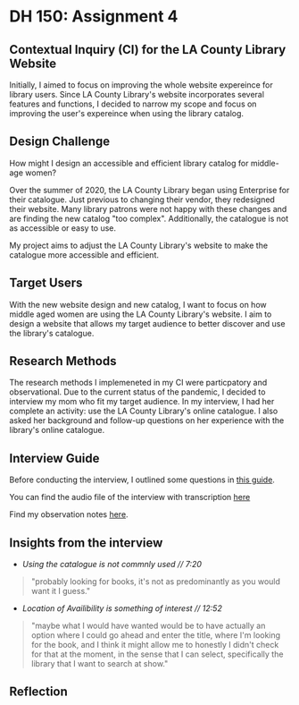 # DH 150: Assignment 4 
## Contextual Inquiry (CI) for the LA County Library Website 

Initially, I aimed to focus on improving the whole website expereince for library users. Since LA County Library's website incorporates several features and functions, I decided to narrow my scope and focus on improving the user's expereince when using the library catalog. 

## Design Challenge 

How might I design an accessible and efficient library catalog for middle-age women?

Over the summer of 2020, the LA County Library began using Enterprise for their catalogue. Just previous to changing their vendor, they redesigned their website. Many library patrons were not happy with these changes and are finding the new catalog "too complex". Additionally, the catalogue is not as accessible or easy to use. 

My project aims to adjust the LA County Library's website to make the catalogue more accessible and efficient. 

## Target Users

With the new website design and new catalog, I want to focus on how middle aged women are using the LA County Library's website. I aim to design a website that allows my target audience to better discover and use the library's catalogue.

## Research Methods

The research methods I implemeneted in my CI were particpatory and observational. Due to the current status of the pandemic, I decided to interview my mom who fit my target audience. In my interview, I had her complete an activity: use the LA County Library's online catalogue. I also asked her background and follow-up questions on her experience with the library's online catalogue.


## Interview Guide

Before conducting the interview, I outlined some questions in [this guide](https://docs.google.com/document/d/1qFatGOJKOdNUX3XIK9M5PvioICvRzjMBdtj4hIy0yRw/edit?usp=sharing).

You can find the audio file of the interview with transcription [here](https://otter.ai/u/zUmIQ38X_Z9NePHohfr6Ji5kkG4)

Find my observation notes [here](https://docs.google.com/document/d/1qFatGOJKOdNUX3XIK9M5PvioICvRzjMBdtj4hIy0yRw/edit?usp=sharing).

## Insights from the interview

  * *Using the catalogue is not commnly used // 7:20*
> "probably looking for books, it's not as predominantly as you would want it I guess."

 * *Location of Availibility is something of interest // 12:52*
> "maybe what I would have wanted would be to have actually an option where I could go ahead and enter the title, where I'm looking for the book, and I think it might allow me to honestly I didn't check for that at the moment, in the sense that I can select, specifically the library that I want to search at show."



## Reflection
